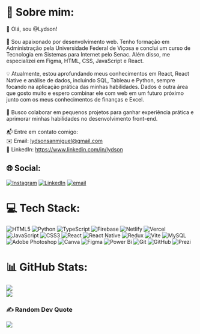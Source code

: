 # 💫 Sobre mim:
👋 Olá, sou @Lydson!<br><br>
🚀 Sou apaixonado por desenvolvimento web. Tenho formação em Administração pela Universidade Federal de Viçosa e conclui um curso de Tecnologia em Sistemas para Internet pelo Senac. Além disso, me especializei em Figma, HTML, CSS, JavaScript e React.<br><br>
💡 Atualmente, estou aprofundando meus conhecimentos em React, React Native e análise de dados, incluindo SQL, Tableau e Python, sempre focando na aplicação prática das minhas habilidades. Dados é outra área que gosto muito e espero combinar ele com web em um futuro próximo junto com os meus conhecimentos de finanças e Excel.<br><br>
🤝 Busco colaborar em pequenos projetos para ganhar experiência prática e aprimorar minhas habilidades no desenvolvimento front-end.<br><br>
📬 Entre em contato comigo:<br>
✉️ Email: lydsonsanmiguel@gmail.com<br>
🔗 LinkedIn: https://www.linkedin.com/in/lydson


## 🌐 Social:
[![Instagram](https://img.shields.io/badge/Instagram-%23E4405F.svg?logo=Instagram&logoColor=white)](https://instagram.com/https://www.instagram.com/lydsonsanmiguel/) 
[![LinkedIn](https://img.shields.io/badge/LinkedIn-%230077B5.svg?logo=linkedin&logoColor=white)](https://linkedin.com/in/https://www.linkedin.com/in/lydson/) 
[![email](https://img.shields.io/badge/Email-D14836?logo=gmail&logoColor=white)](mailto:lydsonsanmiguel@gmail.com) 

# 💻 Tech Stack:
![HTML5](https://img.shields.io/badge/html5-%23E34F26.svg?style=for-the-badge&logo=html5&logoColor=white) ![Python](https://img.shields.io/badge/python-3670A0?style=for-the-badge&logo=python&logoColor=ffdd54) ![TypeScript](https://img.shields.io/badge/typescript-%23007ACC.svg?style=for-the-badge&logo=typescript&logoColor=white) ![Firebase](https://img.shields.io/badge/firebase-%23039BE5.svg?style=for-the-badge&logo=firebase) ![Netlify](https://img.shields.io/badge/netlify-%23000000.svg?style=for-the-badge&logo=netlify&logoColor=#00C7B7) ![Vercel](https://img.shields.io/badge/vercel-%23000000.svg?style=for-the-badge&logo=vercel&logoColor=white) ![JavaScript](https://img.shields.io/badge/javascript-%23323330.svg?style=for-the-badge&logo=javascript&logoColor=%23F7DF1E) ![CSS3](https://img.shields.io/badge/css3-%231572B6.svg?style=for-the-badge&logo=css3&logoColor=white) ![React](https://img.shields.io/badge/react-%2320232a.svg?style=for-the-badge&logo=react&logoColor=%2361DAFB) ![React Native](https://img.shields.io/badge/react_native-%2320232a.svg?style=for-the-badge&logo=react&logoColor=%2361DAFB) ![Redux](https://img.shields.io/badge/redux-%23593d88.svg?style=for-the-badge&logo=redux&logoColor=white) ![Vite](https://img.shields.io/badge/vite-%23646CFF.svg?style=for-the-badge&logo=vite&logoColor=white) ![MySQL](https://img.shields.io/badge/mysql-4479A1.svg?style=for-the-badge&logo=mysql&logoColor=white) ![Adobe Photoshop](https://img.shields.io/badge/adobe%20photoshop-%2331A8FF.svg?style=for-the-badge&logo=adobe%20photoshop&logoColor=white) ![Canva](https://img.shields.io/badge/Canva-%2300C4CC.svg?style=for-the-badge&logo=Canva&logoColor=white) ![Figma](https://img.shields.io/badge/figma-%23F24E1E.svg?style=for-the-badge&logo=figma&logoColor=white) ![Power Bi](https://img.shields.io/badge/power_bi-F2C811?style=for-the-badge&logo=powerbi&logoColor=black) ![Git](https://img.shields.io/badge/git-%23F05033.svg?style=for-the-badge&logo=git&logoColor=white) ![GitHub](https://img.shields.io/badge/github-%23121011.svg?style=for-the-badge&logo=github&logoColor=white) ![Prezi](https://img.shields.io/badge/Prezi-%23000000.svg?style=for-the-badge&logo=Prezi&logoColor=white)

# 📊 GitHub Stats:
<!--  ![](https://github-readme-stats.vercel.app/api?username=Lydson&theme=dark&hide_border=false&include_all_commits=false&count_private=false)<br/> -->

![](https://nirzak-streak-stats.vercel.app/?user=Lydson&theme=dark&hide_border=false)<br/>
![](https://github-readme-stats.vercel.app/api/top-langs/?username=Lydson&theme=dark&hide_border=false&include_all_commits=false&count_private=false&layout=compact)

### ✍️ Random Dev Quote
![](https://quotes-github-readme.vercel.app/api?type=horizontal&theme=radical)
